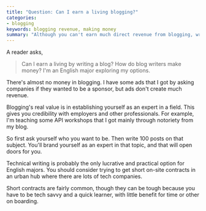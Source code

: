 ```yaml
---
title: "Question: Can I earn a living blogging?" 
categories:
- blogging
keywords: blogging revenue, making money
summary: "Although you can't earn much direct revenue from blogging, writing a professional blog can be brand you as an expert about your blog's focus. This can open doors for you professionally."
---
```


A reader asks,

>Can I earn a living by writing a blog? How do blog writers make money? I'm an English major exploring my options.

There's almost no money in blogging. I have some ads that I got by asking companies if they wanted to be a sponsor, but ads don't create much revenue. 

Blogging's real value is in establishing yourself as an expert in a field. This gives you credibility with employers and other professionals. For example, I'm teaching some API workshops that I got mainly through notoriety from my blog. 

So first ask yourself who you want to be. Then write 100 posts on that subject. You'll brand yourself as an expert in that topic, and that will open doors for you.

Technical writing is probably the only lucrative and practical option for English majors. You should consider trying to get short on-site contracts in an urban hub where there are lots of tech companies. 

Short contracts are fairly common, though they can be tough because you have to be tech savvy and a quick learner, with little benefit for time or other on boarding.